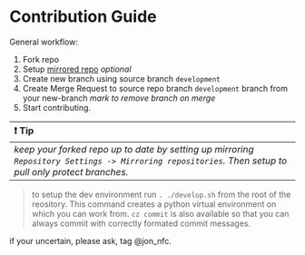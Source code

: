 # Contribution Guide


General workflow:
1. Fork repo
1. Setup [mirrored repo](https://about.gitlab.com/blog/2016/12/01/how-to-keep-your-fork-up-to-date-with-its-origin/) *optional*
1. Create new branch using source branch `development`
1. Create Merge Request to source repo branch `development` branch from your new-branch *mark to remove branch on merge*
1. Start contributing.


|  :exclamation: **Tip** |
|:-----|
| *keep your forked repo up to date by setting up mirroring `Repository Settings -> Mirroring repositories`. Then setup to pull only protect branches.* |


> to setup the dev environment run `. ./develop.sh` from the root of the reository. This command creates a python virtual environment on which you can work from. `cz commit` is also available so that you can always commit with correctly formated commit messages.


if your uncertain, please ask, tag @jon_nfc.



